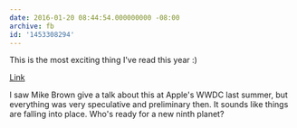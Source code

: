 ```yaml
---
date: 2016-01-20 08:44:54.000000000 -08:00
archive: fb
id: '1453308294'
---
```


This is the most exciting thing I've read this year :) 

[Link](http://www.caltech.edu/news/caltech-researchers-find-evidence-real-ninth-planet-49523)

I saw Mike Brown give a talk about this at Apple's WWDC last summer, but everything was very speculative and preliminary then. It sounds like things are falling into place. Who's ready for a new ninth planet?
